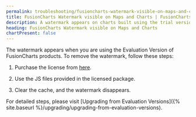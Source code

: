 ```yaml
---
permalink: troubleshooting/fusioncharts-watermark-visible-on-maps-and-charts.html
title: FusionCharts Watermark visible on Maps and Charts | FusionCharts
description: A watermark appears on charts built using the trial version of FusionCharts. This page shows how to remove the watermark.
heading: FusionCharts Watermark visible on Maps and Charts
chartPresent: false
---
```


The watermark appears when you are using the Evaluation Version of FusionCharts products. To remove the watermark, follow these steps:

1. Purchase the license from [here](https://www.fusioncharts.com/buy/).

2. Use the JS files provided in the licensed package. 

3. Clear the cache, and the watermark disappears. 

For detailed steps, please visit [Upgrading from Evaluation Versions]({% site.baseurl %}/upgrading/upgrading-from-evaluation-versions).